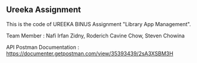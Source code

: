 ## Ureeka Assignment
This is the code of UREEKA BINUS Assignment "Library App Management".

Team Member :
Nafi Irfan Zidny, Roderich Cavine Chow, Steven Chowina

API Postman Documentation : https://documenter.getpostman.com/view/35393439/2sA3XSBM3H 
